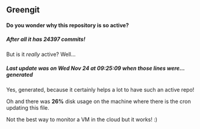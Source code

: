 ## Greengit

#### Do you wonder why this repository is so active?

##### After all it has 24397 commits!

But is it *really* active? Well...

##### Last update was on Wed Nov 24 at 09:25:09 when those lines were... generated

Yes, generated, because it certainly helps a lot to have such an active repo!

Oh and there was **26%** disk usage on the machine
where there is the cron updating this file.

Not the best way to monitor a VM in the cloud but it works! :)
